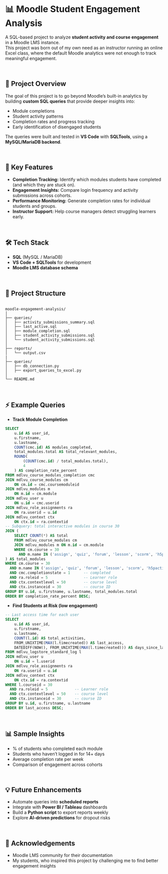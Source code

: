 # 📊 Moodle Student Engagement Analysis

A SQL-based project to analyze **student activity and course engagement** in a Moodle LMS instance.  
This project was born out of my own need as an instructor running an online Excel class, where the default Moodle analytics were not enough to track meaningful engagement.  

<br/>

## 🚀 Project Overview
The goal of this project is to go beyond Moodle’s built-in analytics by building **custom SQL queries** that provide deeper insights into:
- Module completions  
- Student activity patterns  
- Completion rates and progress tracking  
- Early identification of disengaged students  

The queries were built and tested in **VS Code** with **SQLTools**, using a **MySQL/MariaDB backend**.

<br/>

## 🔑 Key Features
- **Completion Tracking:** Identify which modules students have completed (and which they are stuck on).  
- **Engagement Insights:** Compare login frequency and activity submissions across cohorts.  
- **Performance Monitoring:** Generate completion rates for individual students and groups.  
- **Instructor Support:** Help course managers detect struggling learners early.  

<br/>

## 🛠️ Tech Stack
- **SQL** (MySQL / MariaDB)  
- **VS Code + SQLTools** for development  
- **Moodle LMS database schema**  

<br/>

## 📂 Project Structure
```

moodle-engagement-analysis/
│
├── queries/
│   ├── activity_submissions_summary.sql
│   ├── last_active.sql
│   ├── module_completion.sql
│   ├── student_activity_submissions.sql
│   └── student_activity_submissions.sql
│
├── reports/
│   └── output.csv
|
├── queries/
│   ├── db_connection.py
│   ├── export_queries_to_excel.py
│
└── README.md

````

<br/>

## ⚡ Example Queries
- **Track Module Completion**
```sql
SELECT 
    u.id AS user_id,
    u.firstname,
    u.lastname,
    COUNT(cmc.id) AS modules_completed,
    total_modules.total AS total_relevant_modules,
    ROUND(
        (COUNT(cmc.id) / total_modules.total),
        4
    ) AS completion_rate_percent
FROM mdlvu_course_modules_completion cmc
JOIN mdlvu_course_modules cm 
    ON cm.id = cmc.coursemoduleid
JOIN mdlvu_modules m
    ON m.id = cm.module
JOIN mdlvu_user u 
    ON u.id = cmc.userid
JOIN mdlvu_role_assignments ra 
    ON ra.userid = u.id
JOIN mdlvu_context ctx 
    ON ctx.id = ra.contextid
-- Subquery: total interactive modules in course 30
JOIN (
    SELECT COUNT(*) AS total
    FROM mdlvu_course_modules cm
    JOIN mdlvu_modules m ON m.id = cm.module
    WHERE cm.course = 30
      AND m.name IN ('assign', 'quiz', 'forum', 'lesson', 'scorm', 'h5pactivity')
) AS total_modules
WHERE cm.course = 30
  AND m.name IN ('assign', 'quiz', 'forum', 'lesson', 'scorm', 'h5pactivity')
  AND cmc.completionstate = 1      -- completed
  AND ra.roleid = 5                -- Learner role
  AND ctx.contextlevel = 50        -- course level
  AND ctx.instanceid = 30          -- course ID
GROUP BY u.id, u.firstname, u.lastname, total_modules.total
ORDER BY completion_rate_percent DESC;

````

* **Find Students at Risk (low engagement)**

```sql
-- Last access time for each user
SELECT 
    u.id AS user_id,
    u.firstname,
    u.lastname,
    COUNT(l.id) AS total_activities,
    FROM_UNIXTIME(MAX(l.timecreated)) AS last_access,
    DATEDIFF(NOW(), FROM_UNIXTIME(MAX(l.timecreated))) AS days_since_last_active
FROM mdlvu_logstore_standard_log l
JOIN mdlvu_user u 
    ON u.id = l.userid
JOIN mdlvu_role_assignments ra 
    ON ra.userid = u.id
JOIN mdlvu_context ctx 
    ON ctx.id = ra.contextid
WHERE l.courseid = 30
  AND ra.roleid = 5            -- Learner role
  AND ctx.contextlevel = 50    -- course level
  AND ctx.instanceid = 30      -- course ID
GROUP BY u.id, u.firstname, u.lastname
ORDER BY last_access DESC;
```

<br/>

## 📊 Sample Insights

* % of students who completed each module
* Students who haven’t logged in for 14+ days
* Average completion rate per week
* Comparison of engagement across cohorts

<br/>

## 💡 Future Enhancements

* Automate queries into **scheduled reports**
* Integrate with **Power BI / Tableau** dashboards
* Build a **Python script** to export reports weekly
* Explore **AI-driven predictions** for dropout risks

<br/>

## 🙌 Acknowledgements

* Moodle LMS community for their documentation
* My students, who inspired this project by challenging me to find better engagement insights

<br/>
